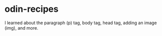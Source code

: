 # odin-recipes
I learned about the paragraph (p) tag, body tag, head tag, adding an image (img), and more.